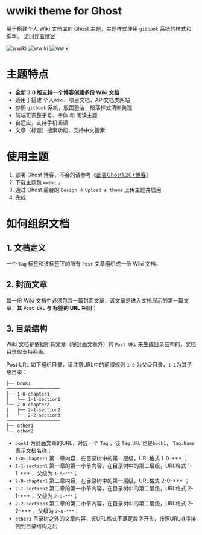 # wwiki theme for Ghost

用于搭建个人 Wiki 文档库的 Ghost 主题，主题样式使用 `gitbook` 系统的样式和脚本。
[访问作者博客](https://www.whai.me)

![wwiki](https://raw.githubusercontent.com/whaios/wwiki/master/assets/gitbook.png)
![wwiki](https://raw.githubusercontent.com/whaios/wwiki/master/assets/wwiki-index.png)
![wwiki](https://raw.githubusercontent.com/whaios/wwiki/master/assets/wwiki-first-book.png)

# 主题特点

- **全新 3.0 版支持一个博客创建多份 Wiki 文档**
- 适用于搭建 个人wiki、项目文档、API文档类网站
- 参照 `gitbook` 系统，版面整洁，段落样式清晰美观
- 前端可调整字号、字体 和 阅读主题
- 自适应，支持手机阅读
- 文章（标题）搜索功能，支持中文搜索

# 使用主题

1. 部署 Ghost 博客，不会的请参考《[部署Ghost1.20+博客](https://www.whai.me/install-ghost/)》
2. 下载主题包 `wwiki` ，
3. 通过 Ghost 后台的 `Design` -> `Upload a theme` 上传主题并启用
4. 完成


# 如何组织文档

## 1. 文档定义

一个 `Tag` 标签和该标签下的所有 `Post` 文章组织成一份 Wiki 文档。

## 2. 封面文章

每一份 Wiki 文档中必须包含一篇封面文章，该文章是进入文档展示的第一篇文章，**其 `Post URL` 与 标签的 URL 相同**；

## 3. 目录结构

Wiki 文档是依据所有文章（除封面文章外）的 `Post URL` 来生成目录结构的，文档目录仅支持两级。

Post URL 如下组织目录，请注意URL中的前缀规则 `1-0` 为父级目录，`1-1`为其子级目录：
```
├── book1
────────────────────
├── 1-0-chapter1
|   └── 1-1-section1
└── 2-0-chapter2
|   ├── 2-1-section2
|   └── 2-2-section3
────────────────────
├── other1
└── other2
```
- `book1` 为封面文章的URL，对应一个 `Tag` ，该 `Tag.URL` 也是`book1`， `Tag.Name` 表示文档名称；
- `1-0-chapter1` 第一章内容，在目录树中的第一层级，URL格式 1-0-*** ；
- `1-1-section1` 第一章的第一小节内容，在目录树中的第二层级，URL格式 1-1-*** ，父级为 `1-0-***`；
- `2-0-chapter1` 第二章内容，在目录树中的第一层级，URL格式 2-0-*** ；
- `2-1-section2` 第二章的第一小节内容，在目录树中的第二层级，URL格式 2-1-*** ，父级为 `2-0-***`；
- `2-2-section3` 第二章的第二小节内容，在目录树中的第二层级，URL格式 2-2-*** ，父级为 `2-0-***`；
- `other1` 目录树之外的文章内容，该URL格式不满足数字开头，按照URL排序排列到目录结构之后